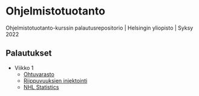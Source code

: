 # Ohjelmistotuotanto

Ohjelmistotuotanto-kurssin palautusrepositorio | Helsingin yliopisto | Syksy 2022

## Palautukset

- Viikko 1
  - [Ohtuvarasto](https://github.com/rikurauhala/ohtuvarasto)
  - [Riippuvuuksien injektointi](https://github.com/rikurauhala/ohjelmistotuotanto/tree/main/palautukset/viikko1/riippuvuuksien-injektointi-1)
  - [NHL Statistics](https://github.com/rikurauhala/ohjelmistotuotanto/tree/main/palautukset/viikko1/nhl-statistics-1)
